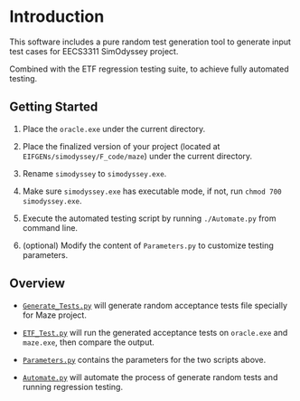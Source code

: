 # Introduction

This software includes a pure random test generation tool to generate input test
cases for EECS3311 SimOdyssey project.

Combined with the ETF regression testing suite, to achieve fully automated testing.

## Getting Started

1. Place the `oracle.exe` under the current directory.

2. Place the finalized version of your project (located at `EIFGENs/simodyssey/F_code/maze`) under the current directory.

3. Rename `simodyssey` to `simodyssey.exe`.

4. Make sure `simodyssey.exe` has executable mode, if not, run `chmod 700 simodyssey.exe`.

5. Execute the automated testing script by running `./Automate.py` from command line.

6. (optional) Modify the content of `Parameters.py` to customize testing parameters.

## Overview

* [`Generate_Tests.py`](./src/Generate_Tests.py) will generate random acceptance tests file specially for Maze project.

* [`ETF_Test.py`](./src/ETF_Test.py) will run the generated acceptance tests on `oracle.exe` and `maze.exe`, then compare the output.

* [`Parameters.py`](./Parameters.py) contains the parameters for the two scripts above.

* [`Automate.py`](./Automate.py) will automate the process of generate random tests and running regression testing.
